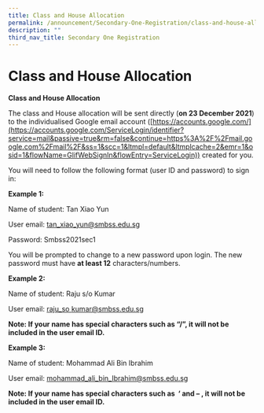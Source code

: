 ```yaml
---
title: Class and House Allocation
permalink: /announcement/Secondary-One-Registration/class-and-house-allocation
description: ""
third_nav_title: Secondary One Registration
---
```

Class and House Allocation
==========================

**Class and House Allocation**

The class and House allocation will be sent directly (**on 23 December 2021**) to the individualised Google email account ([https://accounts.google.com/](https://accounts.google.com/ServiceLogin/identifier?service=mail&passive=true&rm=false&continue=https%3A%2F%2Fmail.google.com%2Fmail%2F&ss=1&scc=1&ltmpl=default&ltmplcache=2&emr=1&osid=1&flowName=GlifWebSignIn&flowEntry=ServiceLogin)) created for you.

You will need to follow the following format (user ID and password) to sign in:

**Example 1:**

Name of student: Tan Xiao Yun

User email: [tan\_xiao\_yun@smbss.edu.sg](mailto:tan_xiao_yun@smbss.edu.sg)

Password: Smbss2021sec1

You will be prompted to change to a new password upon login. The new password must have **at least 12** characters/numbers.

**Example 2:**

Name of student: Raju s/o Kumar

User email: [raju\_so kumar@smbss.edu.sg](mailto:raju_kumar@smbss.edu.sg)

**Note: If your name has special characters such as “/”, it will not be included in the user email ID.**

**Example 3:**

Name of student: Mohammad Ali Bin Ibrahim

User email: mohammad_ali_bin_Ibrahim@smbss.edu.sg

**Note: If your name has special characters such as  ‘ and – , it will not be included in the user email ID.**